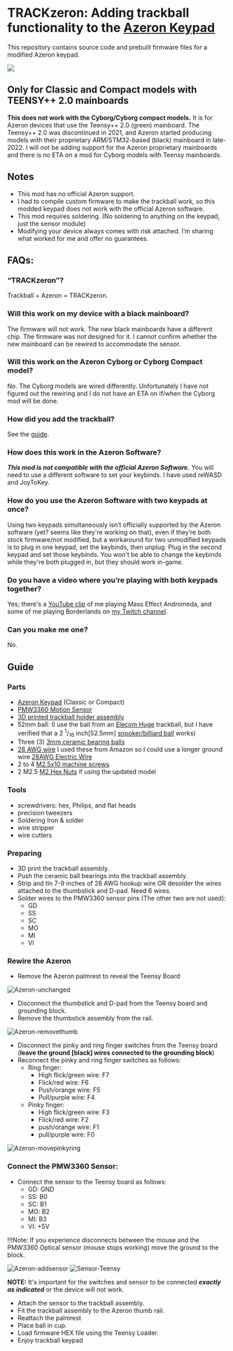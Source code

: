 # TRACKzeron: Adding trackball functionality to the [Azeron Keypad](https://www.azeron.eu/)

This repository contains source code and prebuilt firmware files for a modified Azeron keypad.

![](https://user-images.githubusercontent.com/16569424/107110059-db20ec00-6812-11eb-9fe6-563b27339a3a.jpg)

## Only for Classic and Compact models with TEENSY++ 2.0 mainboards

**This does not work with the Cyborg/Cyborg compact models.** It is for Azeron devices that use the Teensy++ 2.0 (green) mainboard. The Teensy++ 2.0 was discontinued in 2021, and Azeron started producing models with their proprietary ARM/STM32-based (black) mainboard in late-2022. I will not be adding support for the Azeron proprietary mainboards and there is no ETA on a mod for Cyborg models with Teensy mainboards.

## Notes

-   This mod has no official Azeron support.
-   I had to compile custom firmware to make the trackball work, so this modded keypad does not work with the official Azeron software.
-   This mod requires soldering. (No soldering to anything on the keypad, just the sensor module)   
-   Modifying your device always comes with risk attached. I’m sharing what worked for me and offer no guarantees.

## FAQs:

### “TRACKzeron”?
Trackball + Azeron = TRACKzeron.

### Will this work on my device with a black mainboard?
The firmware will not work. The new black mainboards have a different chip. The firmware was not designed for it. I cannot confirm whether the new mainboard can be rewired to accommodate the sensor. 

### Will this work on the Azeron Cyborg or Cyborg Compact model?
No. The Cyborg models are wired differently. Unfortunately I have not figured out the rewiring and I do not have an ETA on if/when the Cyborg mod will be done.

### How did you add the trackball?
See the [guide](#guide).

### How does this work in the Azeron Software?
***This mod is not compatible with the official Azeron Software.*** You will need to use a different software to set your keybinds. I have used reWASD and JoyToKey.

### How do you use the Azeron Software with two keypads at once?
Using two keypads simultaneously isn’t officially supported by the Azeron software (yet? seems like they're working on that), even if they’re both stock firmware/not modified, but a workaround for two unmodified keypads is to plug in one keypad, set the keybinds, then unplug. Plug in the second keypad and set those keybinds. You won't be able to change the keybinds while they're both plugged in, but they should work in-game.

### Do you have a video where you’re playing with both keypads together?
Yes; there's a [YouTube clip](https://youtu.be/LT7abxc7oYk) of me playing Mass Effect Andromeda,
and some of me playing Borderlands on [my Twitch channel](https://twitch.tv/allphobic13).

### Can you make me one?
No.

## Guide

### Parts
- [Azeron Keypad](https://www.azeron.eu/) (Classic or Compact)
- [PMW3360 Motion Sensor](https://www.tindie.com/products/jkicklighter/pmw3360-motion-sensor/)   
- [3D printed trackball holder assembly](https://www.thingiverse.com/thing:4667691)
- 52mm ball: (I use the ball from an [Elecom Huge](https://elecomus.com/web/product/3271/) trackball, but I have verified that a 2 <sup>1</sup>/<sub>16</sub> inch[52.5mm] [snooker/billiard ball](https://www.johnparrottsports.com/snooker/snooker-balls/#category175) works)
- Three (3) [3mm ceramic bearing balls](https://www.bcprecision.com/products/3mm-zro2-zirconium-oxide-ceramic-ball-bearings-g5) 
- [28 AWG wire](https://www.mouser.com/c/wire-cable/hook-up-wire/?wire%20gauge%20-%20awg=28%20AWG) 
	I used these from Amazon so I could use a longer ground wire [28AWG Electric Wire](https://www.amazon.com/dp/B089Cq1C8L)
- 2 to 4 [M2.5x10 machine screws](https://store.azeron.eu/index.php?route=product/product&path=62&product_id=82)
- 2 M2.5 [M2.Hex Nuts](https://www.mcmaster.com/products/hex-nuts/low-strength-steel-thin-hex-nuts-8/}) if using the updated model
### Tools
- screwdrivers: hex, Philips, and flat heads 
- precision tweezers
- Soldering Iron & solder
- wire stripper
- wire cutters

### Preparing
- 3D print the trackball assembly.   
- Push the ceramic ball bearings into the trackball assembly.   
- Strip and tin 7-9 inches of 28 AWG hookup wire OR desolder the wires attached to the thumbstick and D-pad. Need 6 wires.
- Solder wires to the PMW3360 sensor pins (The other two are not used):
	- GD
	- SS    
	- SC
	- MO
	- MI    
	- VI 

### Rewire the Azeron
-   Remove the Azeron palmrest to reveal the Teensy Board

![Azeron-unchanged](https://user-images.githubusercontent.com/16569424/107108978-5b8f1f00-680a-11eb-86c0-2a26af66000b.png)   

- Disconnect the thumbstick and D-pad from the Teensy board and grounding block.  
- Remove the thumbstick assembly from the rail.

![Azeron-removethumb](https://user-images.githubusercontent.com/16569424/107108984-706bb280-680a-11eb-9773-adbbb86909cb.png)

- Disconnect the pinky and ring finger switches from the Teensy board (**leave the ground [black] wires connected to the grounding block**)    
- Reconnect the pinky and ring finger switches as follows:
   	-   Ring finger:
	    - High flick/green wire: F7
	    - Flick/red wire: F6
	    - Push/orange wire: F5
	    - Pull/purple wire: F4
	-   Pinky finger:
	    - High flick/green wire: F3
	    - Flick/red wire: F2
	    - push/orange wire: F1
	    - pull/purple wire: F0

 
![Azeron-movepinkyring](https://user-images.githubusercontent.com/16569424/107109037-e4a65600-680a-11eb-983f-14ca71fb90f0.png)


### Connect the PMW3360 Sensor:
-   Connect the sensor to the Teensy board as follows:
	- GD: GND    
	- SS: B0
	- SC: B1
	- MO: B2
	- MI: B3
	- VI: +5V
	
!!!Note: If you experience disconnects between the mouse and the PMW3360 Optical sensor (mouse stops working) move the ground to the block.

![Azeron-addsensor](https://user-images.githubusercontent.com/16569424/107109075-17e8e500-680b-11eb-8602-91806c507511.png)
![Sensor-Teensy](https://user-images.githubusercontent.com/16569424/107109078-1ae3d580-680b-11eb-8402-30c224dd913e.png)

**NOTE:** It's important for the switches and sensor to be connected ***exactly as indicated*** or the device will not work.
- Attach the sensor to the trackball assembly. 
- Fit the trackball assembly to the Azeron thumb rail.   
- Reattach the palmrest
- Place ball in cup.
- Load firmware HEX file using the Teensy Loader.
- Enjoy trackball keypad
